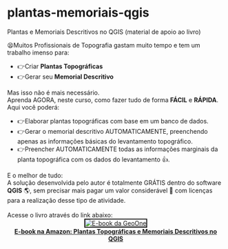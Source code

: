 # plantas-memoriais-qgis
Plantas e Memoriais Descritivos no QGIS (material de apoio ao livro)

😫Muitos Profissionais de Topografia gastam muito tempo e tem um
trabalho imenso para:<br>
<ul>
  <li>👉Criar <span style="font-weight: bold;">Plantas
Topogr&aacute;ficas</span></li>
  <li>👉Gerar seu <span style="font-weight: bold;">Memorial
Descritivo</span></li>
</ul>
Mas isso n&atilde;o &eacute; mais necess&aacute;rio.<br>
Aprenda AGORA, neste curso, como fazer tudo de forma <span
 style="font-weight: bold;">F&Aacute;CIL</span> e <span
 style="font-weight: bold;">R&Aacute;PIDA</span>.<br>
Aqui voc&ecirc; poder&aacute;:<br>
<ul>
  <li>👉Elaborar plantas topogr&aacute;ficas com base em um
banco de dados.</li>
  <li>👉Gerar o memorial descritivo AUTOMATICAMENTE, preenchendo
apenas as informa&ccedil;&otilde;es b&aacute;sicas do
levantamento topogr&aacute;fico.</li>
  <li>👉Preencher AUTOMATICAMENTE todas as
informa&ccedil;&otilde;es marginais da planta
topogr&aacute;fica com os dados do levantamento 👍.</li>
</ul>
E o melhor de tudo:<br>
A solu&ccedil;&atilde;o desenvolvida pelo autor &eacute;
totalmente GR&Aacute;TIS dentro do software <span
 style="font-weight: bold;">QGIS</span> 🌎, sem
precisar mais pagar um valor consider&aacute;vel 💸 com
licen&ccedil;as para a realiza&ccedil;&atilde;o desse tipo
de atividade.<br>
<br>
Acesse o livro atrav&eacute;s do link abaixo:<br>
<div style="text-align: center;"><a
 href="https://www.amazon.com/gp/product/B09B9LMD6M"><img
 style="border: 2px solid ;" alt="E-book da GeoOne"
 title="cique aqui!"
 src="https://m.media-amazon.com/images/I/51BQ2N601GL.jpg"></a>
<br>
</div>
<div style="text-align: center;"><a
 style="font-weight: bold;"
 href="https://www.amazon.com/gp/product/B09B9LMD6M">E-book na Amazon: Plantas Topogr&aacute;ficas
e Memoriais Descritivos no QGIS</a></div>




